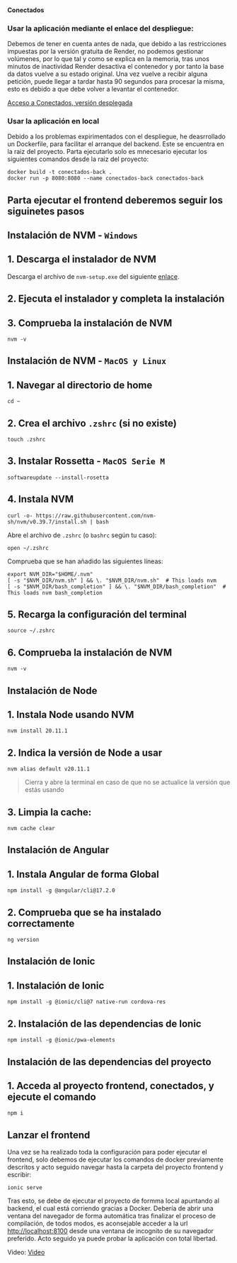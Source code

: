 #### Conectados

### Usar la aplicación mediante el enlace del despliegue:

Debemos de tener en cuenta antes de nada, que debido a las restricciones impuestas por la versión gratuita de Render, no podemos gestionar volúmenes, por lo que tal y como se explica en la memoria, tras unos minutos de inactividad Render desactiva el contenedor y por tanto la base da datos vuelve a su estado original. Una vez vuelve a recibir alguna petición, puede llegar a tardar hasta 90 segundos para procesar la misma, esto es debido a que debe volver a levantar el contenedor.

[Acceso a Conectados, versión desplegada](https://conectados-two.vercel.app/initialice)

### Usar la aplicación en local

Debido a los problemas expirimentados con el despliegue, he deasrrollado un Dockerfile, para facilitar el arranque del backend. Este se encuentra en la raiz del proyecto. Parta ejecutarlo solo es mnecesario ejecutar los siguientes comandos desde la raiz del proyecto:

```Shell
docker build -t conectados-back .
docker run -p 8080:8080 --name conectados-back conectados-back
```

## Parta ejecutar el frontend deberemos seguir los siguinetes pasos

## Instalación de NVM - `Windows`

## 1. Descarga el instalador de NVM

Descarga el archivo de `nvm-setup.exe` del siguiente [enlace](https://github.com/coreybutler/nvm-windows/releases/tag/1.1.12).

## 2. Ejecuta el instalador y completa la instalación

## 3. Comprueba la instalación de NVM

```Shell
nvm -v
```

## Instalación de NVM - `MacOS y Linux`

## 1. Navegar al directorio de home

```Shell
cd ~
```

## 2. Crea el archivo `.zshrc` (si no existe)

```Shell
touch .zshrc
```

## 3. Instalar Rossetta - `MacOS Serie M`

```Shell
softwareupdate --install-rosetta
```

## 4. Instala NVM

```Shell
curl -o- https://raw.githubusercontent.com/nvm-sh/nvm/v0.39.7/install.sh | bash
```

Abre el archivo de `.zshrc` (o `bashrc` según tu caso):

```Shell
open ~/.zshrc
```

Comprueba que se han añadido las siguientes líneas:

```
export NVM_DIR="$HOME/.nvm"
[ -s "$NVM_DIR/nvm.sh" ] && \. "$NVM_DIR/nvm.sh"  # This loads nvm
[ -s "$NVM_DIR/bash_completion" ] && \. "$NVM_DIR/bash_completion"  # This loads nvm bash_completion
```

## 5. Recarga la configuración del terminal

```Shell
source ~/.zshrc
```

## 6. Comprueba la instalación de NVM

```Shell
nvm -v
```

## Instalación de Node

## 1. Instala Node usando NVM

```Shell
nvm install 20.11.1
```

## 2. Indica la versión de Node a usar

```Shell
nvm alias default v20.11.1
```

> Cierra y abre la terminal en caso de que no se actualice la versión que estás usando

## 3. Limpia la cache:

```Shell
nvm cache clear
```

## Instalación de Angular

## 1. Instala Angular de forma Global

```Shell
npm install -g @angular/cli@17.2.0
```

## 2. Comprueba que se ha instalado correctamente

```Shell
ng version
```

## Instalación de Ionic

## 1. Instalación de Ionic

```Shell
npm install -g @ionic/cli@7 native-run cordova-res
```

## 2. Instalación de las dependencias de Ionic

```Shell
npm install -g @ionic/pwa-elements
```

## Instalación de las dependencias del proyecto

## 1. Acceda al proyecto frontend, conectados, y ejecute el comando

```Shell
npm i
```

## Lanzar el frontend

Una vez se ha realizado toda la configuración para poder ejecutar el frontend, solo debemos de ejecutar los comandos de docker previamente descritos y acto seguido navegar hasta la carpeta del proyecto frontend y escribir:

```Shell
ionic serve
```

Tras esto, se debe de ejecutar el proyecto de formma local apuntando al backend, el cual está corriendo gracias a Docker. Debería de abrir una ventana del navegador de forma automática tras finalizar el proceso de compilación, de todos modos, es aconsejable acceder a la url [http://localhost:8100](http://localhost:8100) desde una ventana de incognito de su navegador preferido. Acto seguido ya puede probar la aplicación con total libertad.

Video: [Video](https://drive.google.com/file/d/1R-1bcwsY4c4vTSf1PbidowaKWqBqk-u4/view?usp=drive_link)
